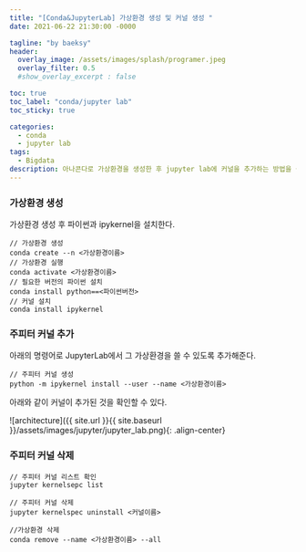 ```yaml
---
title: "[Conda&JupyterLab] 가상환경 생성 및 커널 생성 "
date: 2021-06-22 21:30:00 -0000

tagline: "by baeksy"
header:
  overlay_image: /assets/images/splash/programer.jpeg
  overlay_filter: 0.5
  #show_overlay_excerpt : false

toc: true
toc_label: "conda/jupyter lab"
toc_sticky: true

categories: 
  - conda
  - jupyter lab
tags: 
  - Bigdata
description: 아나콘다로 가상환경을 생성한 후 jupyter lab에 커널을 추가하는 방법을 설명하는 글입니다.
---
```


### 가상환경 생성

가상환경 생성 후 파이썬과 ipykernel을 설치한다.
```shell
// 가상환경 생성
conda create --n <가상환경이름>
// 가상환경 실행
conda activate <가상환경이름>
// 필요한 버전의 파이썬 설치
conda install python==<파이썬버전>
// 커널 설치
conda install ipykernel
```

### 주피터 커널 추가

아래의 명령어로 JupyterLab에서 그 가상환경을 쓸 수 있도록 추가해준다.

```shell
// 주피터 커널 생성
python -m ipykernel install --user --name <가상환경이름>
```
아래와 같이 커널이 추가된 것을 확인할 수 있다.
 
 ![architecture]({{ site.url }}{{ site.baseurl }}/assets/images/jupyter/jupyter_lab.png){: .align-center}
 
### 주피터 커널 삭제

 ```shell
 // 주피터 커널 리스트 확인
 jupyter kernelsepc list

 // 주피터 커널 삭제
 jupyter kernelspec uninstall <커널이름>

 //가상환경 삭제
 conda remove --name <가상환경이름> --all
 ```